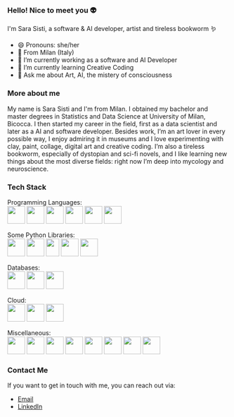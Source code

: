 ### Hello! Nice to meet you 👽
I'm Sara Sisti, a software & AI developer, artist and tireless bookworm 🪱 

- 😄 Pronouns: she/her
- 📍 From Milan (Italy) 
- 🔭 I’m currently working as a software and AI Developer
- 🌱 I’m currently learning Creative Coding 
- 💬 Ask me about Art, AI, the mistery of consciousness

### More about me
My name is Sara Sisti and I'm from Milan. I obtained my bachelor and master degrees in Statistics and Data Science at University of Milan, Bicocca. I then started my career in the field, first as a data scientist and later as a AI and software developer. 
Besides work, I’m an art lover in every possible way, I enjoy admiring it in museums and I love experimenting with clay, paint, collage, digital art and creative coding. I’m also a tireless bookworm, especially of dystopian and sci-fi novels, and I like learning new things about the most diverse fields: right now I’m deep into mycology and neuroscience. 

### Tech Stack
Programming Languages:<br />
<img width="40" height="40" src="https://user-images.githubusercontent.com/25181517/183423507-c056a6f9-1ba8-4312-a350-19bcbc5a8697.png"> <img width="40" height="40" src="https://user-images.githubusercontent.com/25181517/121405384-444d7300-c95d-11eb-959f-913020d3bf90.png"> <img width="40" height="40" src="https://user-images.githubusercontent.com/25181517/117447155-6a868a00-af3d-11eb-9cfe-245df15c9f3f.png"> <img width="40" height="40" src="https://user-images.githubusercontent.com/25181517/121406389-6267a300-c95e-11eb-8d67-f1e22afe8aea.png"> <img width="40" height="40" src="https://user-images.githubusercontent.com/25181517/192158954-f88b5814-d510-4564-b285-dff7d6400dad.png"> <img width="40" height="40" src="https://user-images.githubusercontent.com/25181517/183898674-75a4a1b1-f960-4ea9-abcb-637170a00a75.png">

Some Python Libraries:<br />
<img width="40" height="40" src="https://encrypted-tbn0.gstatic.com/images?q=tbn:ANd9GcSZXPzncPbMqBOU2SP3jsn4tUIF2rnPXWIXca9aJis&s"> <img width="40" height="40" src="https://encrypted-tbn0.gstatic.com/images?q=tbn:ANd9GcRBmJNKHVuRdikhCIhhvz3-BDt-kH93flEdT-naJtY&s"> <img width="30" height="40" src="https://upload.wikimedia.org/wikipedia/commons/thumb/1/10/PyTorch_logo_icon.svg/1200px-PyTorch_logo_icon.svg.png"> <img width="40" height="40" src="https://upload.wikimedia.org/wikipedia/commons/thumb/2/22/Pandas_mark.svg/225px-Pandas_mark.svg.png"> <img width="40" height="40" src="https://cdn.worldvectorlogo.com/logos/fastapi-1.svg">

Databases:<br />
<img width="40" height="40" src="https://user-images.githubusercontent.com/25181517/183896128-ec99105a-ec1a-4d85-b08b-1aa1620b2046.png"> <img width="40" height="40" src="https://user-images.githubusercontent.com/25181517/182884177-d48a8579-2cd0-447a-b9a6-ffc7cb02560e.png"> <img width="40" height="40" src="https://user-images.githubusercontent.com/25181517/182884027-02cf00e4-6ac5-49a8-816d-3287a26bc5b4.png">

Cloud:<br />
<img width="40" height="40" src="https://user-images.githubusercontent.com/25181517/183911547-990692bc-8411-4878-99a0-43506cdb69cf.png"> <img width="40" height="40" src="https://user-images.githubusercontent.com/25181517/183911544-95ad6ba7-09bf-4040-ac44-0adafedb9616.png"> <img width="40" height="40" src="https://user-images.githubusercontent.com/25181517/183896132-54262f2e-6d98-41e3-8888-e40ab5a17326.png">

Miscellaneous:<br />
<img width="40" height="40" src="https://user-images.githubusercontent.com/25181517/117207330-263ba280-adf4-11eb-9b97-0ac5b40bc3be.png"> <img width="40" height="40" src="https://user-images.githubusercontent.com/25181517/192107858-fe19f043-c502-4009-8c47-476fc89718ad.png"> <img width="40" height="40" src="https://user-images.githubusercontent.com/25181517/192107004-2d2fff80-d207-4916-8a3e-130fee5ee495.png"> <img width="40" height="40" src="https://user-images.githubusercontent.com/25181517/192108372-f71d70ac-7ae6-4c0d-8395-51d8870c2ef0.png"> <img width="40" height="40" src="https://user-images.githubusercontent.com/25181517/192108375-268c35e6-ab26-44b2-88bf-e3121a4e5083.png"> <img width="40" height="40" src="https://user-images.githubusercontent.com/25181517/192109061-e138ca71-337c-4019-8d42-4792fdaa7128.png"> <img width="40" height="40" src="https://user-images.githubusercontent.com/25181517/183914128-3fc88b4a-4ac1-40e6-9443-9a30182379b7.png"> <img width="40" height="40" src="https://user-images.githubusercontent.com/25181517/186711335-a3729606-5a78-4496-9a36-06efcc74f800.png">

### Contact Me
If you want to get in touch with me, you can reach out via:
- [Email](mailto:sarasisti.mi@gmail.com)
- [LinkedIn](https://www.linkedin.com/in/sara-sisti-b169a1141/)


